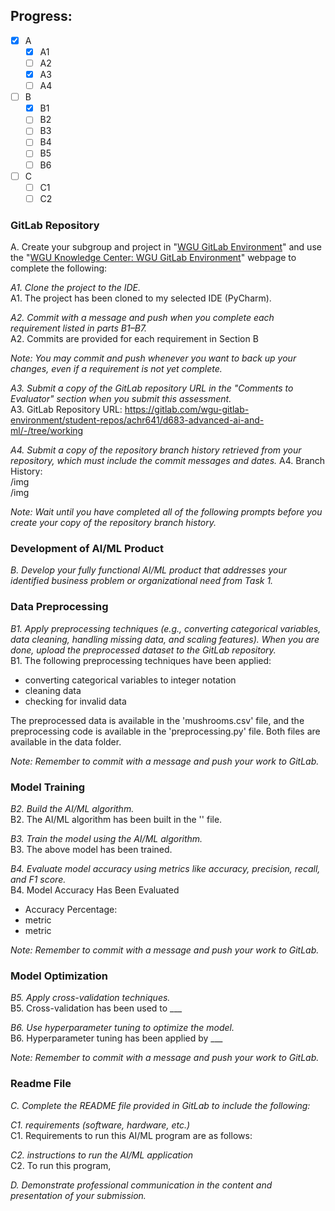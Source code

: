 ## Progress:
- [x] A
  - [x] A1
  - [ ] A2
  - [x] A3
  - [ ] A4
- [ ] B
  - [x] B1
  - [ ] B2
  - [ ] B3
  - [ ] B4
  - [ ] B5
  - [ ] B6
- [ ] C
  - [ ] C1
  - [ ] C2

### GitLab Repository

A. Create your subgroup and project in "[WGU GitLab Environment](https://lrps.wgu.edu/provision/353990238)" and use the "[WGU Knowledge Center: WGU GitLab Environment](https://cm.wgu.edu/t5/Frequently-Asked-Questions/WGU-GitLab-Environment/ta-p/50512)" webpage to complete the following:

_A1. Clone the project to the IDE._  
A1. The project has been cloned to my selected IDE (PyCharm).

_A2. Commit with a message and push when you complete each requirement listed in parts B1–B7._  
A2. Commits are provided for each requirement in Section B

_Note: You may commit and push whenever you want to back up your changes, even if a requirement is not yet complete._

_A3. Submit a copy of the GitLab repository URL in the "Comments to Evaluator" section when you submit this assessment._  
A3. GitLab Repository URL: https://gitlab.com/wgu-gitlab-environment/student-repos/achr641/d683-advanced-ai-and-ml/-/tree/working

_A4. Submit a copy of the repository branch history retrieved from your repository, which must include the commit messages and dates._
A4. Branch History:  
/img  
/img

_Note: Wait until you have completed all of the following prompts before you create your copy of the repository branch history._

### Development of AI/ML Product

_B. Develop your fully functional AI/ML product that addresses your identified business problem or organizational need from Task 1._

### Data Preprocessing

_B1. Apply preprocessing techniques (e.g., converting categorical variables, data cleaning, handling missing data, and scaling features). When you are done, upload the preprocessed dataset to the GitLab repository._  
B1. The following preprocessing techniques have been applied:
- converting categorical variables to integer notation
- cleaning data
- checking for invalid data

The preprocessed data is available in the 'mushrooms.csv' file, and the preprocessing code is available in the 'preprocessing.py' file. Both files are available in the data folder.

_Note: Remember to commit with a message and push your work to GitLab._

### Model Training

_B2. Build the AI/ML algorithm._  
B2. The AI/ML algorithm has been built in the '' file.

_B3. Train the model using the AI/ML algorithm._  
B3. The above model has been trained.

_B4. Evaluate model accuracy using metrics like accuracy, precision, recall, and F1 score._  
B4. Model Accuracy Has Been Evaluated
- Accuracy Percentage: 
- metric
- metric

_Note: Remember to commit with a message and push your work to GitLab._

### Model Optimization

_B5. Apply cross-validation techniques._  
B5. Cross-validation has been used to ___

_B6. Use hyperparameter tuning to optimize the model._  
B6. Hyperparameter tuning has been applied by ___

_Note: Remember to commit with a message and push your work to GitLab._

### Readme File

_C.  Complete the README file provided in GitLab to include the following:_

_C1. requirements (software, hardware, etc.)_  
C1. Requirements to run this AI/ML program are as follows: 

_C2. instructions to run the AI/ML application_  
C2. To run this program, 

_D. Demonstrate professional communication in the content and presentation of your submission._